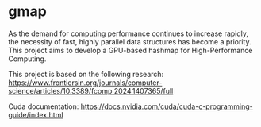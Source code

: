 # gmap

As the demand for computing performance continues to increase rapidly, the necessity of fast, highly parallel data structures has become a priority. This project aims to develop a GPU-based hashmap for High-Performance Computing.

This project is based on the following research:
https://www.frontiersin.org/journals/computer-science/articles/10.3389/fcomp.2024.1407365/full

Cuda documentation:
https://docs.nvidia.com/cuda/cuda-c-programming-guide/index.html
